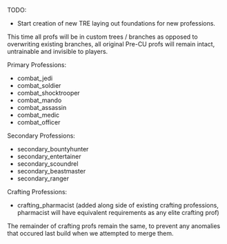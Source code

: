 TODO:

- Start creation of new TRE laying out foundations for new professions.   

This time all profs will be in custom trees / branches as opposed to overwriting existing branches, all original Pre-CU profs will remain intact, untrainable and invisible to players.

Primary Professions:
- combat_jedi
- combat_soldier
- combat_shocktrooper
- combat_mando  
- combat_assassin
- combat_medic
- combat_officer

Secondary Professions:
- secondary_bountyhunter
- secondary_entertainer
- secondary_scoundrel
- secondary_beastmaster
- secondary_ranger

Crafting Professions:
- crafting_pharmacist   (added along side of existing crafting professions, pharmacist will have equivalent requirements as any elite crafting prof)

The remainder of crafting profs remain the same, to prevent any anomalies that occured last build when we attempted to merge them.
